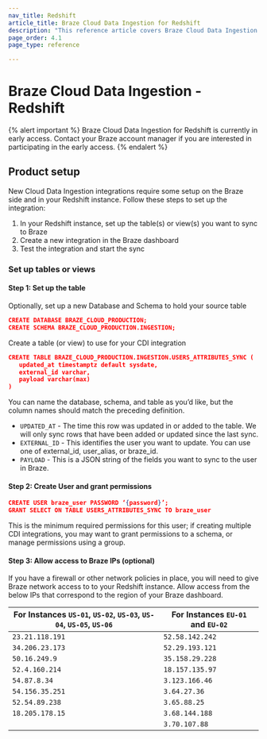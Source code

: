 ```yaml
---
nav_title: Redshift
article_title: Braze Cloud Data Ingestion for Redshift
description: "This reference article covers Braze Cloud Data Ingestion and how to sync relevant user data to your Reshift integration."
page_order: 4.1
page_type: reference

---
```


# Braze Cloud Data Ingestion - Redshift

{% alert important %}
Braze Cloud Data Ingestion for Redshift is currently in early access. Contact your Braze account manager if you are interested in participating in the early access.
{% endalert %}

## Product setup

New Cloud Data Ingestion integrations require some setup on the Braze side and in your Redshift instance. Follow these steps to set up the integration:
1. In your Redshift instance, set up the table(s) or view(s) you want to sync to Braze
2. Create a new integration in the Braze dashboard
3. Test the integration and start the sync

### Set up tables or views

#### Step 1: Set up the table 

Optionally, set up a new Database and Schema to hold your source table
```json
CREATE DATABASE BRAZE_CLOUD_PRODUCTION;
CREATE SCHEMA BRAZE_CLOUD_PRODUCTION.INGESTION;
```
Create a table (or view) to use for your CDI integration
```json
CREATE TABLE BRAZE_CLOUD_PRODUCTION.INGESTION.USERS_ATTRIBUTES_SYNC (
   updated_at timestamptz default sysdate,
   external_id varchar,
   payload varchar(max)
)
```

You can name the database, schema, and table as you’d like, but the column names should match the preceding definition.

- `UPDATED_AT` - The time this row was updated in or added to the table. We will only sync rows that have been added or updated since the last sync.
- `EXTERNAL_ID` - This identifies the user you want to update. You can use one of external_id, user_alias, or braze_id.
- `PAYLOAD` - This is a JSON string of the fields you want to sync to the user in Braze.
 
#### Step 2: Create User and grant permissions 

```json
CREATE USER braze_user PASSWORD ‘{password}’;
GRANT SELECT ON TABLE USERS_ATTRIBUTES_SYNC TO braze_user
```

This is the minimum required permissions for this user; if creating multiple CDI integrations, you may want to grant permissions to a schema, or manage permissions using a group. 

#### Step 3: Allow access to Braze IPs (optional) 

If you have a firewall or other network policies in place, you will need to give Braze network access to to your Redshift instance. Allow access from the below IPs that correspond to the region of your Braze dashboard. 

| For Instances `US-01`, `US-02`, `US-03`, `US-04`, `US-05`, `US-06` | For Instances `EU-01` and `EU-02` |
|---|---|
| `23.21.118.191`| `52.58.142.242`
| `34.206.23.173`| `52.29.193.121`
| `50.16.249.9`| `35.158.29.228`
| `52.4.160.214`| `18.157.135.97`
| `54.87.8.34`| `3.123.166.46`
| `54.156.35.251`| `3.64.27.36`
| `52.54.89.238`| `3.65.88.25`
| `18.205.178.15`| `3.68.144.188`
|   | `3.70.107.88`


